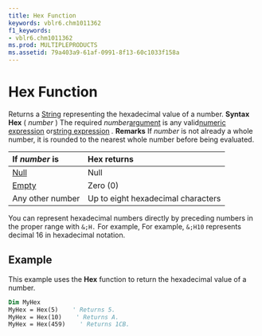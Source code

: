 ```yaml
---
title: Hex Function
keywords: vblr6.chm1011362
f1_keywords:
- vblr6.chm1011362
ms.prod: MULTIPLEPRODUCTS
ms.assetid: 79a403a9-61af-0991-8f13-60c1033f158a
---
```



# Hex Function



Returns a [String](vbe-glossary.md) representing the hexadecimal value of a number.
 **Syntax**
 **Hex** ( _number_ )
The required  _number_[argument](vbe-glossary.md) is any valid[numeric expression](vbe-glossary.md) or[string expression](vbe-glossary.md) _._
 **Remarks**
If  _number_ is not already a whole number, it is rounded to the nearest whole number before being evaluated.


|**If  _number_ is**|**Hex returns**|
|:-----|:-----|
|[Null](vbe-glossary.md)|Null|
|[Empty](vbe-glossary.md)|Zero (0)|
|Any other number|Up to eight hexadecimal characters|
You can represent hexadecimal numbers directly by preceding numbers in the proper range with  `&;H.` For example, For example, `&;H10` represents decimal 16 in hexadecimal notation.

## Example

This example uses the  **Hex** function to return the hexadecimal value of a number.


```vb
Dim MyHex
MyHex = Hex(5)    ' Returns 5.
MyHex = Hex(10)    ' Returns A.
MyHex = Hex(459)    ' Returns 1CB.
```


